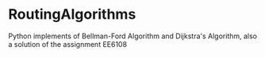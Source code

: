 # RoutingAlgorithms
Python implements of Bellman-Ford Algorithm and Dijkstra's Algorithm, also a solution of the assignment EE6108
